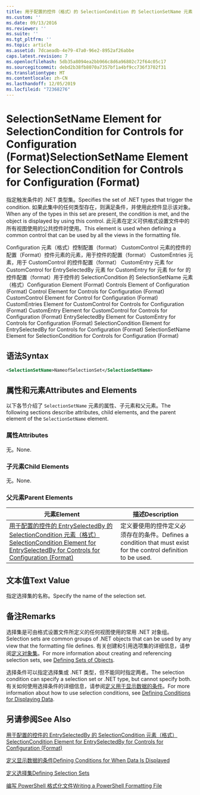 ```yaml
---
title: 用于配置的控件（格式）的 SelectionCondition 的 SelectionSetName 元素 |Microsoft Docs
ms.custom: ''
ms.date: 09/13/2016
ms.reviewer: ''
ms.suite: ''
ms.tgt_pltfrm: ''
ms.topic: article
ms.assetid: 7dcaeadb-4e79-47a0-96e2-8952af26abbe
caps.latest.revision: 7
ms.openlocfilehash: 5db35a8094ea2bb966c8d6a96802c72f64c05c17
ms.sourcegitcommit: debd2b38fb8070a7357bf1a4bf9cc736f3702f31
ms.translationtype: MT
ms.contentlocale: zh-CN
ms.lasthandoff: 12/05/2019
ms.locfileid: "72368276"
---
```

# <a name="selectionsetname-element-for-selectioncondition-for-controls-for-configuration-format"></a><span data-ttu-id="064a7-102">SelectionSetName Element for SelectionCondition for Controls for Configuration (Format)</span><span class="sxs-lookup"><span data-stu-id="064a7-102">SelectionSetName Element for SelectionCondition for Controls for Configuration (Format)</span></span>

<span data-ttu-id="064a7-103">指定触发条件的 .NET 类型集。</span><span class="sxs-lookup"><span data-stu-id="064a7-103">Specifies the set of .NET types that trigger the condition.</span></span> <span data-ttu-id="064a7-104">如果此集中的任何类型存在，则满足条件，并使用此控件显示该对象。</span><span class="sxs-lookup"><span data-stu-id="064a7-104">When any of the types in this set are present, the condition is met, and the object is displayed by using this control.</span></span> <span data-ttu-id="064a7-105">此元素在定义可供格式设置文件中的所有视图使用的公共控件时使用。</span><span class="sxs-lookup"><span data-stu-id="064a7-105">This element is used when defining a common control that can be used by all the views in the formatting file.</span></span>

<span data-ttu-id="064a7-106">Configuration 元素（格式）控制配置（format） CustomControl 元素的控件的配置（Format）控件元素的元素，用于控件的配置（format） CustomEntries 元素，用于 CustomControl 的控件配置（format） CustomEntry 元素 for CustomControl for EntrySelectedBy 元素 for CustomEntry for 元素 for for 的控件配置（format）用于控件的 SelectionCondition 的 SelectionSetName 元素（格式）</span><span class="sxs-lookup"><span data-stu-id="064a7-106">Configuration Element (Format) Controls Element of Configuration (Format) Control Element for Controls for Configuration (Format) CustomControl Element for Control for Configuration (Format) CustomEntries Element for CustomControl for Controls for Configuration (Format) CustomEntry Element for CustomControl for Controls for Configuration (Format) EntrySelectedBy Element for CustomEntry for Controls for Configuration (Format) SelectionCondition Element for EntrySelectedBy for Controls for Configuration (Format) SelectionSetName Element for SelectionCondition for Controls for Configuration (Format)</span></span>

## <a name="syntax"></a><span data-ttu-id="064a7-107">语法</span><span class="sxs-lookup"><span data-stu-id="064a7-107">Syntax</span></span>

```xml
<SelectionSetName>NameofSelectionSet</SelectionSetName>
```

## <a name="attributes-and-elements"></a><span data-ttu-id="064a7-108">属性和元素</span><span class="sxs-lookup"><span data-stu-id="064a7-108">Attributes and Elements</span></span>

<span data-ttu-id="064a7-109">以下各节介绍了 `SelectionSetName` 元素的属性、子元素和父元素。</span><span class="sxs-lookup"><span data-stu-id="064a7-109">The following sections describe attributes, child elements, and the parent element of the `SelectionSetName` element.</span></span>

### <a name="attributes"></a><span data-ttu-id="064a7-110">属性</span><span class="sxs-lookup"><span data-stu-id="064a7-110">Attributes</span></span>

<span data-ttu-id="064a7-111">无。</span><span class="sxs-lookup"><span data-stu-id="064a7-111">None.</span></span>

### <a name="child-elements"></a><span data-ttu-id="064a7-112">子元素</span><span class="sxs-lookup"><span data-stu-id="064a7-112">Child Elements</span></span>

<span data-ttu-id="064a7-113">无。</span><span class="sxs-lookup"><span data-stu-id="064a7-113">None.</span></span>

### <a name="parent-elements"></a><span data-ttu-id="064a7-114">父元素</span><span class="sxs-lookup"><span data-stu-id="064a7-114">Parent Elements</span></span>

|<span data-ttu-id="064a7-115">元素</span><span class="sxs-lookup"><span data-stu-id="064a7-115">Element</span></span>|<span data-ttu-id="064a7-116">描述</span><span class="sxs-lookup"><span data-stu-id="064a7-116">Description</span></span>|
|-------------|-----------------|
|[<span data-ttu-id="064a7-117">用于配置的控件的 EntrySelectedBy 的 SelectionCondition 元素（格式）</span><span class="sxs-lookup"><span data-stu-id="064a7-117">SelectionCondition Element for EntrySelectedBy for Controls for Configuration (Format)</span></span>](./selectioncondition-element-for-entryselectedby-for-controls-for-configuration-format.md)|<span data-ttu-id="064a7-118">定义要使用的控件定义必须存在的条件。</span><span class="sxs-lookup"><span data-stu-id="064a7-118">Defines a condition that must exist for the control definition to be used.</span></span>|

## <a name="text-value"></a><span data-ttu-id="064a7-119">文本值</span><span class="sxs-lookup"><span data-stu-id="064a7-119">Text Value</span></span>

<span data-ttu-id="064a7-120">指定选择集的名称。</span><span class="sxs-lookup"><span data-stu-id="064a7-120">Specify the name of the selection set.</span></span>

## <a name="remarks"></a><span data-ttu-id="064a7-121">备注</span><span class="sxs-lookup"><span data-stu-id="064a7-121">Remarks</span></span>

<span data-ttu-id="064a7-122">选择集是可由格式设置文件所定义的任何视图使用的常用 .NET 对象组。</span><span class="sxs-lookup"><span data-stu-id="064a7-122">Selection sets are common groups of .NET objects that can be used by any view that the formatting file defines.</span></span> <span data-ttu-id="064a7-123">有关创建和引用选项集的详细信息，请参阅[定义对象集](./defining-selection-sets.md)。</span><span class="sxs-lookup"><span data-stu-id="064a7-123">For more information about creating and referencing selection sets, see [Defining Sets of Objects](./defining-selection-sets.md).</span></span>

<span data-ttu-id="064a7-124">选择条件可以指定选择集或 .NET 类型，但不能同时指定两者。</span><span class="sxs-lookup"><span data-stu-id="064a7-124">The selection condition can specify a selection set or .NET type, but cannot specify both.</span></span> <span data-ttu-id="064a7-125">有关如何使用选择条件的详细信息，请参阅[定义用于显示数据的条件](./defining-conditions-for-displaying-data.md)。</span><span class="sxs-lookup"><span data-stu-id="064a7-125">For more information about how to use selection conditions, see [Defining Conditions for Displaying Data](./defining-conditions-for-displaying-data.md).</span></span>

## <a name="see-also"></a><span data-ttu-id="064a7-126">另请参阅</span><span class="sxs-lookup"><span data-stu-id="064a7-126">See Also</span></span>

[<span data-ttu-id="064a7-127">用于配置的控件的 EntrySelectedBy 的 SelectionCondition 元素（格式）</span><span class="sxs-lookup"><span data-stu-id="064a7-127">SelectionCondition Element for EntrySelectedBy for Controls for Configuration (Format)</span></span>](./selectioncondition-element-for-entryselectedby-for-controls-for-configuration-format.md)

[<span data-ttu-id="064a7-128">定义显示数据的条件</span><span class="sxs-lookup"><span data-stu-id="064a7-128">Defining Conditions for When Data Is Displayed</span></span>](./defining-conditions-for-displaying-data.md)

[<span data-ttu-id="064a7-129">定义选择集</span><span class="sxs-lookup"><span data-stu-id="064a7-129">Defining Selection Sets</span></span>](./defining-selection-sets.md)

[<span data-ttu-id="064a7-130">编写 PowerShell 格式化文件</span><span class="sxs-lookup"><span data-stu-id="064a7-130">Writing a PowerShell Formatting File</span></span>](./writing-a-powershell-formatting-file.md)
